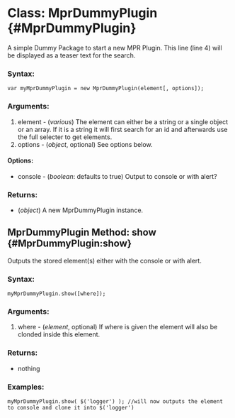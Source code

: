 Class: MprDummyPlugin {#MprDummyPlugin}
=============================

A simple Dummy Package to start a new MPR Plugin. This line (line 4) will be displayed as a teaser text for the search.

### Syntax:

	var myMprDummyPlugin = new MprDummyPlugin(element[, options]);

### Arguments:

1. element   - (*various*) The element can either be a string or a single object or an array. If it is a string it will first search for an id and afterwards use the full selecter to get elements.
2. options   - (*object*, optional) See options below.

#### Options:
* console     - (*boolean*: defaults to true) Output to console or with alert?


### Returns:

* (*object*) A new MprDummyPlugin instance.

MprDummyPlugin Method: show {#MprDummyPlugin:show}
----------------------------------------------------

Outputs the stored element(s) either with the console or with alert.

### Syntax:

	myMprDummyPlugin.show([where]);

### Arguments:

1. where - (*element*, optional) If where is given the element will also be clonded inside this element.

### Returns:

* nothing

### Examples:

	myMprDummyPlugin.show( $('logger') ); //will now outputs the element to console and clone it into $('logger')